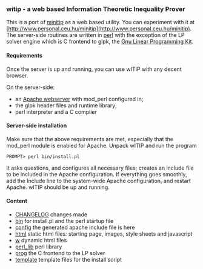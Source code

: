 ### witip - a web based Information Theoretic Inequality Prover

This is a port of [minitip](https://github.com/lcsirmaz/minitip) as a web 
based utility. You can experiment with it at
[http://www.personal.ceu.hu/minitip](http://www.personal.ceu.hu/minitip).
The server-side routines are written in [perl](https://www.perl.org)
with the exception of the LP solver engine which is  C frontend to glpk,
the [Gnu Linear Programming Kit](https:///www.gnu.org/software/glpk).

#### Requirements

Once the server is up and running, you can use wITIP with any decent
browser.

On the server-side: 
* an [Apache webserver](https://httpd.apache.org/) with mod_perl configured in;
* the glpk header files and runtime library;
* perl interpreter and a C complier

#### Server-side installation

Make sure that the above requirements are met, especially that the mod_perl
module is enabled for Apache. Unpack wITIP and run the program

    PROMPT> perl bin/install.pl

It asks questions, and configures all necessary files; creates an include
file to be included in the Apache configuration. If everything goes
smoothly, add the Include line to the system-wide Apache configuration, 
and restart Apache. wITIP should be up and running.

#### Content

* [CHANGELOG](CHANGELOG) changes made
* [bin](bin) for install.pl and the perl startup file
* [config](config) the generated apache include file is here
* [html](html) static html files: starting page, images, style sheets and
javascript
* [w](w) dynamic html files
* [perl_lib](perl_lib) perl library
* [prog](prog) the C frontend to the LP solver
* [template](template) template files for the install script


